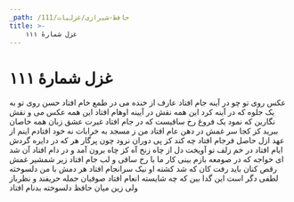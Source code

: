```yaml
---
_path: /حافظ-شیرازی/غزلیات/111
title: >-
    غزل شمارهٔ ۱۱۱
---
```

# غزل شمارهٔ ۱۱۱

عکس روی تو چو در آینه جام افتاد
عارف از خنده می در طمع خام افتاد
حسن روی تو به یک جلوه که در آینه کرد
این همه نقش در آیینه اوهام افتاد
این همه عکس می و نقش نگارین که نمود
یک فروغ رخ ساقیست که در جام افتاد
غیرت عشق زبان همه خاصان ببرید
کز کجا سر غمش در دهن عام افتاد
من ز مسجد به خرابات نه خود افتادم
اینم از عهد ازل حاصل فرجام افتاد
چه کند کز پی دوران نرود چون پرگار
هر که در دایره گردش ایام افتاد
در خم زلف تو آویخت دل از چاه زنخ
آه کز چاه برون آمد و در دام افتاد
آن شد ای خواجه که در صومعه بازم بینی
کار ما با رخ ساقی و لب جام افتاد
زیر شمشیر غمش رقص کنان باید رفت
کان که شد کشته او نیک سرانجام افتاد
هر دمش با من دلسوخته لطفی دگر است
این گدا بین که چه شایسته انعام افتاد
صوفیان جمله حریفند و نظرباز ولی
زین میان حافظ دلسوخته بدنام افتاد
